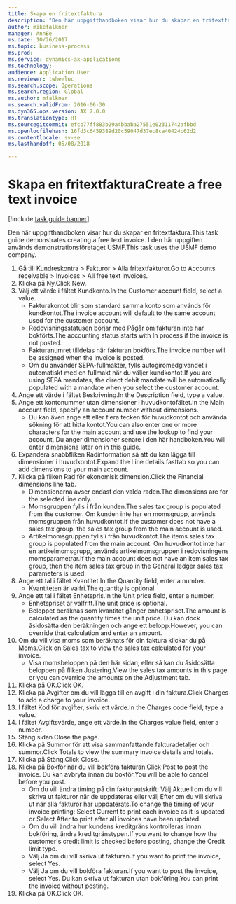 ```yaml
--- 
title: Skapa en fritextfaktura
description: "Den här uppgifthandboken visar hur du skapar en fritextfaktura."
author: mikefalkner
manager: AnnBe
ms.date: 10/26/2017
ms.topic: business-process
ms.prod: 
ms.service: dynamics-ax-applications
ms.technology: 
audience: Application User
ms.reviewer: twheeloc
ms.search.scope: Operations
ms.search.region: Global
ms.author: mfalkner
ms.search.validFrom: 2016-06-30
ms.dyn365.ops.version: AX 7.0.0
ms.translationtype: HT
ms.sourcegitcommit: efcb77ff883b29a4bbaba27551e02311742afbbd
ms.openlocfilehash: 16fd3c6459389d20c59047d37ec8ca40424c62d2
ms.contentlocale: sv-se
ms.lasthandoff: 05/08/2018

---
```

# <a name="create-a-free-text-invoice"></a><span data-ttu-id="a6755-103">Skapa en fritextfaktura</span><span class="sxs-lookup"><span data-stu-id="a6755-103">Create a free text invoice</span></span>

[!include [task guide banner](../../includes/task-guide-banner.md)]

<span data-ttu-id="a6755-104">Den här uppgifthandboken visar hur du skapar en fritextfaktura.</span><span class="sxs-lookup"><span data-stu-id="a6755-104">This task guide demonstrates creating a free text invoice.</span></span> <span data-ttu-id="a6755-105">I den här uppgiften används demonstrationsföretaget USMF.</span><span class="sxs-lookup"><span data-stu-id="a6755-105">This task uses the USMF demo company.</span></span>

1. <span data-ttu-id="a6755-106">Gå till Kundreskontra > Fakturor > Alla fritextfakturor.</span><span class="sxs-lookup"><span data-stu-id="a6755-106">Go to Accounts receivable > Invoices > All free text invoices.</span></span>
2. <span data-ttu-id="a6755-107">Klicka på Ny.</span><span class="sxs-lookup"><span data-stu-id="a6755-107">Click New.</span></span>
3. <span data-ttu-id="a6755-108">Välj ett värde i fältet Kundkonto.</span><span class="sxs-lookup"><span data-stu-id="a6755-108">In the Customer account field, select a value.</span></span>
    * <span data-ttu-id="a6755-109">Fakturakontot blir som standard samma konto som används för kundkontot.</span><span class="sxs-lookup"><span data-stu-id="a6755-109">The invoice account will default to the same account used for the customer account.</span></span>   
    * <span data-ttu-id="a6755-110">Redovisningsstatusen börjar med Pågår om fakturan inte har bokförts.</span><span class="sxs-lookup"><span data-stu-id="a6755-110">The accounting status starts with In process if the invoice is not posted.</span></span>   
    * <span data-ttu-id="a6755-111">Fakturanumret tilldelas när fakturan bokförs.</span><span class="sxs-lookup"><span data-stu-id="a6755-111">The invoice number will be assigned when the invoice is posted.</span></span>  
    * <span data-ttu-id="a6755-112">Om du använder SEPA-fullmakter, fylls autogiromedgivandet i automatiskt med en fullmakt när du väljer kundkontot.</span><span class="sxs-lookup"><span data-stu-id="a6755-112">If you are using SEPA mandates, the direct debit mandate will be automatically populated with a mandate when you select the customer account.</span></span>  
4. <span data-ttu-id="a6755-113">Ange ett värde i fältet Beskrivning.</span><span class="sxs-lookup"><span data-stu-id="a6755-113">In the Description field, type a value.</span></span>
5. <span data-ttu-id="a6755-114">Ange ett kontonummer utan dimensioner i huvudkontofältet.</span><span class="sxs-lookup"><span data-stu-id="a6755-114">In the Main account field, specify an account number without dimensions.</span></span>
    * <span data-ttu-id="a6755-115">Du kan även ange ett eller flera tecken för huvudkontot och använda sökning för att hitta kontot.</span><span class="sxs-lookup"><span data-stu-id="a6755-115">You can also enter one or more characters for the main account and use the lookup to find your account.</span></span> <span data-ttu-id="a6755-116">Du anger dimensioner senare i den här handboken.</span><span class="sxs-lookup"><span data-stu-id="a6755-116">You will enter dimensions later on in this guide.</span></span>  
6. <span data-ttu-id="a6755-117">Expandera snabbfliken Radinformation så att du kan lägga till dimensioner i huvudkontot.</span><span class="sxs-lookup"><span data-stu-id="a6755-117">Expand the Line details fasttab so you can add dimensions to your main account.</span></span>
7. <span data-ttu-id="a6755-118">Klicka på fliken Rad för ekonomisk dimension.</span><span class="sxs-lookup"><span data-stu-id="a6755-118">Click the Financial dimensions line tab.</span></span>
    * <span data-ttu-id="a6755-119">Dimensionerna avser endast den valda raden.</span><span class="sxs-lookup"><span data-stu-id="a6755-119">The dimensions are for the selected line only.</span></span>    
    * <span data-ttu-id="a6755-120">Momsgruppen fylls i från kunden.</span><span class="sxs-lookup"><span data-stu-id="a6755-120">The sales tax group is populated from the customer.</span></span> <span data-ttu-id="a6755-121">Om kunden inte har en momsgrupp, används momsgruppen från huvudkontot.</span><span class="sxs-lookup"><span data-stu-id="a6755-121">If the customer does not have a sales tax group, the sales tax group from the main account is used.</span></span>  
    * <span data-ttu-id="a6755-122">Artikelmomsgruppen fylls i från huvudkontot.</span><span class="sxs-lookup"><span data-stu-id="a6755-122">The items sales tax group is populated from the main account.</span></span> <span data-ttu-id="a6755-123">Om huvudkontot inte har en artikelmomsgrupp, används artikelmomsgruppen i redovisningens momsparametrar.</span><span class="sxs-lookup"><span data-stu-id="a6755-123">If the main account does not have an item sales tax group, then the item sales tax group in the General ledger sales tax parameters is used.</span></span>    
8. <span data-ttu-id="a6755-124">Ange ett tal i fältet Kvantitet.</span><span class="sxs-lookup"><span data-stu-id="a6755-124">In the Quantity field, enter a number.</span></span>
    * <span data-ttu-id="a6755-125">Kvantiteten är valfri.</span><span class="sxs-lookup"><span data-stu-id="a6755-125">The quantity is optional.</span></span>  
9. <span data-ttu-id="a6755-126">Ange ett tal i fältet Enhetspris.</span><span class="sxs-lookup"><span data-stu-id="a6755-126">In the Unit price field, enter a number.</span></span>
    * <span data-ttu-id="a6755-127">Enhetspriset är valfritt.</span><span class="sxs-lookup"><span data-stu-id="a6755-127">The unit price is optional.</span></span>  
    * <span data-ttu-id="a6755-128">Beloppet beräknas som kvantitet gånger enhetspriset.</span><span class="sxs-lookup"><span data-stu-id="a6755-128">The amount is calculated as the quantity times the unit price.</span></span> <span data-ttu-id="a6755-129">Du kan dock åsidosätta den beräkningen och ange ett belopp.</span><span class="sxs-lookup"><span data-stu-id="a6755-129">However, you can override that calculation and enter an amount.</span></span>  
10. <span data-ttu-id="a6755-130">Om du vill visa moms som beräknats för din faktura klickar du på Moms.</span><span class="sxs-lookup"><span data-stu-id="a6755-130">Click on Sales tax to view the sales tax calculated for your invoice.</span></span>
    * <span data-ttu-id="a6755-131">Visa momsbeloppen på den här sidan, eller så kan du åsidosätta beloppen på fliken Justering.</span><span class="sxs-lookup"><span data-stu-id="a6755-131">View the sales tax amounts in this page or you can override the amounts on the Adjustment tab.</span></span>  
11. <span data-ttu-id="a6755-132">Klicka på OK.</span><span class="sxs-lookup"><span data-stu-id="a6755-132">Click OK.</span></span>
12. <span data-ttu-id="a6755-133">Klicka på Avgifter om du vill lägga till en avgift i din faktura.</span><span class="sxs-lookup"><span data-stu-id="a6755-133">Click Charges to add a charge to your invoice.</span></span> 
13. <span data-ttu-id="a6755-134">I fältet Kod för avgifter, skriv ett värde.</span><span class="sxs-lookup"><span data-stu-id="a6755-134">In the Charges code field, type a value.</span></span>
14. <span data-ttu-id="a6755-135">I fältet Avgiftsvärde, ange ett värde.</span><span class="sxs-lookup"><span data-stu-id="a6755-135">In the Charges value field, enter a number.</span></span>
15. <span data-ttu-id="a6755-136">Stäng sidan.</span><span class="sxs-lookup"><span data-stu-id="a6755-136">Close the page.</span></span>
16. <span data-ttu-id="a6755-137">Klicka på Summor för att visa sammanfattande fakturadetaljer och summor.</span><span class="sxs-lookup"><span data-stu-id="a6755-137">Click Totals to view the summary invoice details and totals.</span></span>
17. <span data-ttu-id="a6755-138">Klicka på Stäng.</span><span class="sxs-lookup"><span data-stu-id="a6755-138">Click Close.</span></span>
18. <span data-ttu-id="a6755-139">Klicka på Bokför när du vill bokföra fakturan.</span><span class="sxs-lookup"><span data-stu-id="a6755-139">Click Post to post the invoice.</span></span> <span data-ttu-id="a6755-140">Du kan avbryta innan du bokför.</span><span class="sxs-lookup"><span data-stu-id="a6755-140">You will be able to cancel before you post.</span></span>
    * <span data-ttu-id="a6755-141">Om du vill ändra timing på din fakturautskrift: Välj Aktuell om du vill skriva ut fakturor när de uppdateras eller välj Efter om du vill skriva ut när alla fakturor har uppdaterats.</span><span class="sxs-lookup"><span data-stu-id="a6755-141">To change the timing of your invoice printing:  Select Current to print each invoice as it is updated   or  Select After to print after all invoices have been updated.</span></span>  
    * <span data-ttu-id="a6755-142">Om du vill ändra hur kundens kreditgräns kontrolleras innan bokföring, ändra kreditgränstypen.</span><span class="sxs-lookup"><span data-stu-id="a6755-142">If you want to change how the customer's credit limit is checked before posting, change the Credit limit type.</span></span>  
    * <span data-ttu-id="a6755-143">Välj Ja om du vill skriva ut fakturan.</span><span class="sxs-lookup"><span data-stu-id="a6755-143">If you want to print the invoice, select Yes.</span></span>  
    * <span data-ttu-id="a6755-144">Välj Ja om du vill bokföra fakturan.</span><span class="sxs-lookup"><span data-stu-id="a6755-144">If you want to post the invoice, select Yes.</span></span> <span data-ttu-id="a6755-145">Du kan skriva ut fakturan utan bokföring.</span><span class="sxs-lookup"><span data-stu-id="a6755-145">You can print the invoice without posting.</span></span>  
19. <span data-ttu-id="a6755-146">Klicka på OK.</span><span class="sxs-lookup"><span data-stu-id="a6755-146">Click OK.</span></span>


